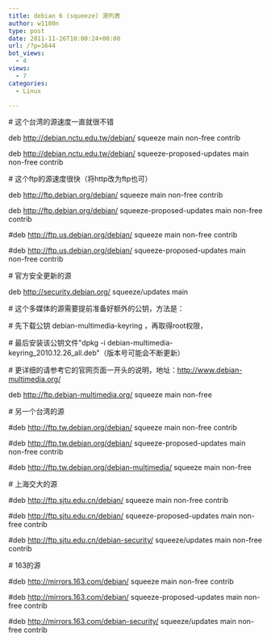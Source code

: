 ```yaml
---
title: debian 6 (squeeze) 源列表
author: w1100n
type: post
date: 2011-11-26T10:00:24+00:00
url: /?p=1644
bot_views:
  - 4
views:
  - 7
categories:
  - Linux

---
```

\# 这个台湾的源速度一直就很不错
  
deb http://debian.nctu.edu.tw/debian/ squeeze main non-free contrib
  
deb http://debian.nctu.edu.tw/debian/ squeeze-proposed-updates main non-free contrib


\# 这个ftp的源速度很快（将http改为ftp也可）
  
deb http://ftp.debian.org/debian/ squeeze main non-free contrib
  
deb http://ftp.debian.org/debian/ squeeze-proposed-updates main non-free contrib

#deb http://ftp.us.debian.org/debian/ squeeze main non-free contrib
  
#deb http://ftp.us.debian.org/debian/ squeeze-proposed-updates main non-free contrib

\# 官方安全更新的源
  
deb http://security.debian.org/ squeeze/updates main

\# 这个多媒体的源需要提前准备好额外的公钥，方法是：
  
\# 先下载公钥 debian-multimedia-keyring ，再取得root权限，
  
\# 最后安装该公钥文件"dpkg -i debian-multimedia-keyring\_2010.12.26\_all.deb"（版本号可能会不断更新）
  
\# 更详细的请参考它的官网页面一开头的说明，地址：http://www.debian-multimedia.org/
  
deb http://ftp.debian-multimedia.org/ squeeze main non-free

\# 另一个台湾的源
  
#deb http://ftp.tw.debian.org/debian/ squeeze main non-free contrib
  
#deb http://ftp.tw.debian.org/debian/ squeeze-proposed-updates main non-free contrib
  
#deb http://ftp.tw.debian.org/debian-multimedia/ squeeze main non-free

\# 上海交大的源
  
#deb http://ftp.sjtu.edu.cn/debian/ squeeze main non-free contrib
  
#deb http://ftp.sjtu.edu.cn/debian/ squeeze-proposed-updates main non-free contrib
  
#deb http://ftp.sjtu.edu.cn/debian-security/ squeeze/updates main non-free contrib

\# 163的源
  
#deb http://mirrors.163.com/debian/ squeeze main non-free contrib
  
#deb http://mirrors.163.com/debian/ squeeze-proposed-updates main non-free contrib
  
#deb http://mirrors.163.com/debian-security/ squeeze/updates main non-free contrib